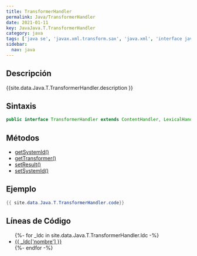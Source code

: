 ```yaml
---
title: TransformerHandler
permalink: Java/TransformerHandler
date: 2021-01-11
key: JavaJava.T.TransformerHandler
category: java
tags: ['java se', 'javax.xml.transform.sax', 'java.xml', 'interface java', 'Java 1.4']
sidebar: 
  nav: java
---
```


## Descripción
{{site.data.Java.T.TransformerHandler.description }}

## Sintaxis
~~~java
public interface TransformerHandler extends ContentHandler, LexicalHandler, DTDHandler
~~~

## Métodos
* [getSystemId()](/Java/TransformerHandler/getSystemId)
* [getTransformer()](/Java/TransformerHandler/getTransformer)
* [setResult()](/Java/TransformerHandler/setResult)
* [setSystemId()](/Java/TransformerHandler/setSystemId)

## Ejemplo
~~~java
{{ site.data.Java.T.TransformerHandler.code}}
~~~

## Líneas de Código
<ul>
{%- for _ldc in site.data.Java.T.TransformerHandler.ldc -%}
   <li>
       <a href="{{_ldc['url'] }}">{{ _ldc['nombre'] }}</a>
   </li>
{%- endfor -%}
</ul>
